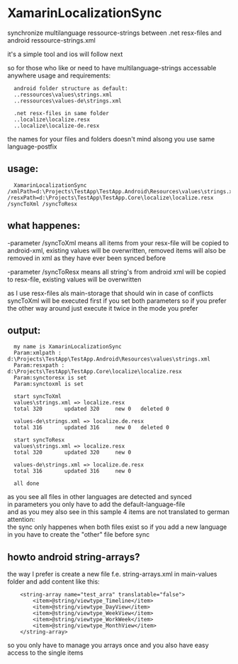 # XamarinLocalizationSync
synchronize multilanguage ressource-strings between .net resx-files and android ressource-strings.xml

it's a simple tool and ios will follow next

so for those who like or need to have multilanguage-strings accessable anywhere usage and requirements:
```
  android folder structure as default:
  ..ressources\values\strings.xml
  ..ressources\values-de\strings.xml

  .net resx-files in same folder
  ..localize\localize.resx
  ..localize\localize-de.resx
```
the names for your files and folders doesn't mind alsong you use same language-postfix

## usage:
```
  XamarinLocalizationSync /xmlPath=d:\Projects\TestApp\TestApp.Android\Resources\values\strings.xml /resxPath=d:\Projects\TestApp\TestApp.Core\localize\localize.resx /syncToXml /syncToResx
```

## what happenes:
-parameter /syncToXml means all items from your resx-file will be copied to android-xml, existing values will be overwritten, removed items will also be removed in xml as they have ever been synced before

-parameter /syncToResx means all string's from android xml will be copied to resx-file, existing values will be overwritten

as I use resx-files als main-storage that should win in case of conflicts syncToXml will be executed first if you set both parameters so if you prefer the other way around just execute it twice in the mode you prefer

## output:
```
  my name is XamarinLocalizationSync
  Param:xmlpath : d:\Projects\TestApp\TestApp.Android\Resources\values\strings.xml
  Param:resxpath : d:\Projects\TestApp\TestApp.Core\localize\localize.resx
  Param:synctoresx is set
  Param:synctoxml is set

  start syncToXml
  values\strings.xml => localize.resx
  total 320       updated 320     new 0   deleted 0

  values-de\strings.xml => localize.de.resx
  total 316       updated 316     new 0   deleted 0

  start syncToResx
  values\strings.xml => localize.resx
  total 320       updated 320     new 0

  values-de\strings.xml => localize.de.resx
  total 316       updated 316     new 0

  all done
```
as you see all files in other languages are detected and synced  
in parameters you only have to add the default-language-file  
and as you mey also see in this sample 4 items are not translated to german  
attention:  
the sync only happenes when both files exist so if you add a new language in you have to create the "other" file before sync  

## howto android string-arrays?
the way I prefer is create a new file f.e. string-arrays.xml in main-values folder and add content like this:
```
    <string-array name="test_arra" translatable="false">
        <item>@string/viewtype_Timeline</item>
        <item>@string/viewtype_DayView</item>
        <item>@string/viewtype_WeekView</item>
        <item>@string/viewtype_WorkWeek</item>
        <item>@string/viewtype_MonthView</item>
    </string-array>
```
so you only have to manage you arrays once and you also have easy access to the single items
